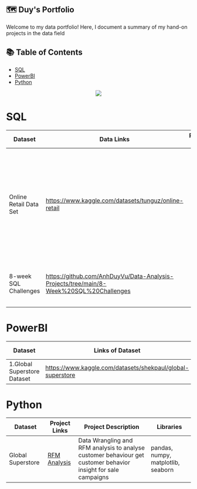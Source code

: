 ## 🗺 **Duy's Portfolio**
Welcome to my data portfolio! Here, I document a summary of my hand-on projects in the data field

## 📚 **Table of Contents**
- [SQL](#SQL)
- [PowerBI](#PowerBI)
- [Python](#Python)
<p align="center"> 
<img src="https://www.clicdata.com/wp-content/uploads/2021/06/transfrom-data-actionable-insights.jpg"
</p>
        
# SQL

Dataset | Data Links | Project Links | Project Descriptions
--- | ---| ---| ---|
Online Retail Data Set | https://www.kaggle.com/datasets/tunguz/online-retail | | Phân tích hành vi mua hàng của khách hàng để tìm ra insight giúp công ty lựa chọn chính sách bán hàng phù hợp từ dữ liệu thật thông qua google bigquerry
8-week SQL Challenges | https://github.com/AnhDuyVu/Data-Analysis-Projects/tree/main/8-Week%20SQL%20Challenges | | Luyện tập ad-hoc tasks thông qua 8-week SQL challenges

# PowerBI

Dataset | Links of Dataset | Project Details
---| ---| ---| 
1.Global Superstore Dataset | https://www.kaggle.com/datasets/shekpaul/global-superstore | Sale Analysis Dashboard

# Python
Dataset | Project Links | Project Description | Libraries
------- | ------------- | ------------------- | --------- |
Global Superstore | [RFM Analysis](https://github.com/AnhDuyVu/Data-Analysis-Projects/blob/4fcd675d3c2719a258b970ad9b1236e8f4745429/RFM%20Analysis%20in%20Python/RFM_analysis_project_global_superstore_by_Python.ipynb)| Data Wrangling and RFM analysis to analyse customer behaviour get customer behavior insight for sale campaigns | pandas, numpy, matplotlib, seaborn
